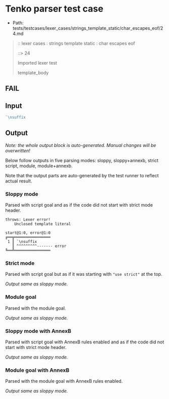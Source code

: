 # Tenko parser test case

- Path: tests/testcases/lexer_cases/strings_template_static/char_escapes_eof/24.md

> :: lexer cases : strings template static : char escapes eof
>
> ::> 24
>
> Imported lexer test
>
> template_body

## FAIL

## Input

`````js
`\nsuffix
`````

## Output

_Note: the whole output block is auto-generated. Manual changes will be overwritten!_

Below follow outputs in five parsing modes: sloppy, sloppy+annexb, strict script, module, module+annexb.

Note that the output parts are auto-generated by the test runner to reflect actual result.

### Sloppy mode

Parsed with script goal and as if the code did not start with strict mode header.

`````
throws: Lexer error!
    Unclosed template literal

start@1:0, error@1:0
╔══╦════════════════
 1 ║ `\nsuffix
   ║ ^^^^^^^^^------- error
╚══╩════════════════

`````

### Strict mode

Parsed with script goal but as if it was starting with `"use strict"` at the top.

_Output same as sloppy mode._

### Module goal

Parsed with the module goal.

_Output same as sloppy mode._

### Sloppy mode with AnnexB

Parsed with script goal with AnnexB rules enabled and as if the code did not start with strict mode header.

_Output same as sloppy mode._

### Module goal with AnnexB

Parsed with the module goal with AnnexB rules enabled.

_Output same as sloppy mode._
